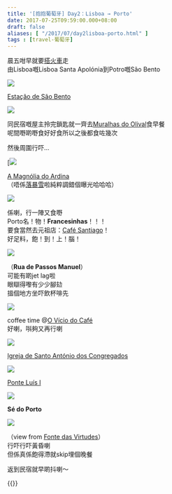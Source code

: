 ```yaml
---
title: '[抱抱葡萄牙] Day2：Lisboa → Porto'
date: 2017-07-25T09:59:00.000+08:00
draft: false
aliases: [ "/2017/07/day2lisboa-porto.html" ]
tags : [travel-葡萄牙]
---
```


晨五咁早就要[搭火車](https://hidie.net/portugal2a/)走  
由Lisboa嘅Lisboa Santa Apolónia到Potro嘅São Bento  

![](/images/portugal2b.jpg)

[Estação de São Bento](https://hidie.net/portugal2b/)  

![](/images/portugal2c.jpg)

同民宿嘅屋主拎完鎖匙就一齊去[Muralhas do Olival](https://hidie.net/portugal2c/)食早餐  
呢間嘢啲嘢食好好食所以之後都食咗幾次  
  
然後周圍行吓...   
  
[![](/images/portugal2d.jpg)

[A Magnólia do Ardina](https://hidie.net/portugal2d/)  
（唔係[落暴雪](https://hidie.net/bulgaria5c/)啦純粹調錯個曝光哈哈哈）  

![](/images/portugal2f.jpg)

係喇，行一陣又食嘢  
Porto名！物！**Francesinhas**！！！  
要食當然去元祖店：[Café Santiago](https://hidie.net/portugal2f/)！  
好足料，飽！到！上！腦！  

![](/images/portugal2f3.jpg)

（**Rua de Passos Manuel**）  
可能有啲jet lag啦  
眼瞓得嚟有少少腳攰  
搵個地方坐吓飲杯啡先  

![](/images/portugal2g.jpg)

coffee time @[O Vício do Café](https://hidie.net/portugal2g/)  
好喇，唞夠又再行喇  

![](/images/portugal2h.jpg)

[Igreja de Santo António dos Congregados](https://hidie.net/portugal2h/)  

![](/images/portugal2i5.jpg)

[Ponte Luís I](https://hidie.net/portugal2i/)  

![](/images/portugal2i10.jpg)

**Sé do Porto**  

![](/images/portugal2j1.jpg)

（view from [Fonte das Virtudes](https://hidie.net/portugal2j/)）  
行吓行吓黃昏喇  
但係真係飽得滯就skip埋個晚餐  
  
返到民宿就早啲抖喇～  
  

{{<portugal>}}  
